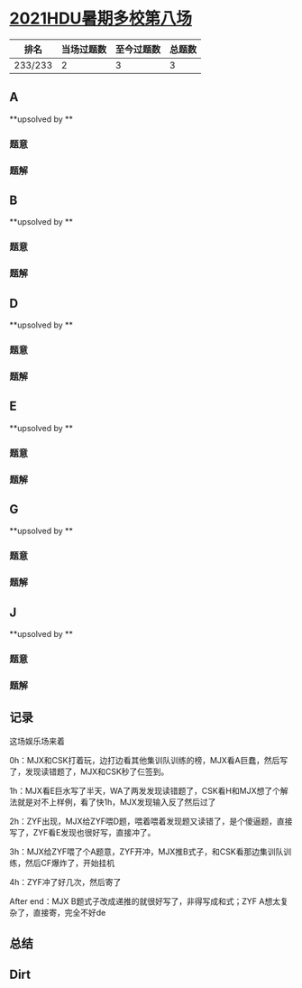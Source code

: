 # [2021HDU暑期多校第八场](https://acm.dingbacode.com/contests/contest_show.php?cid=992)

| 排名    | 当场过题数 | 至今过题数 | 总题数 |
| ------- | ---------- | ---------- | ------ |
| 233/233 | 2          | 3          | 3      |

## **A**

**upsolved by **

### 题意



### 题解



## **B**

**upsolved by **

### 题意



### 题解

## **D**

**upsolved by **

### 题意



### 题解



## **E**

**upsolved by **

### 题意



### 题解



## **G**

**upsolved by **

### 题意



### 题解



## **J**

**upsolved by **

### 题意



### 题解



## **记录**

这场娱乐场来着

0h：MJX和CSK打着玩，边打边看其他集训队训练的榜，MJX看A巨蠢，然后写了，发现读错题了，MJX和CSK秒了仨签到。

1h：MJX看E巨水写了半天，WA了两发发现读错题了，CSK看H和MJX想了个解法就是对不上样例，看了快1h，MJX发现输入反了然后过了

2h：ZYF出现，MJX给ZYF喂D题，喂着喂着发现题又读错了，是个傻逼题，直接写了，ZYF看E发现也很好写，直接冲了。

3h：MJX给ZYF喂了个A题意，ZYF开冲，MJX推B式子，和CSK看那边集训队训练，然后CF爆炸了，开始挂机

4h：ZYF冲了好几次，然后寄了

After end：MJX B题式子改成递推的就很好写了，非得写成和式；ZYF A想太复杂了，直接寄，完全不好de

## **总结**

## **Dirt**



